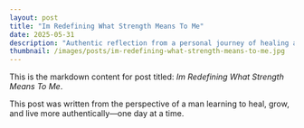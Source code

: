 ```yaml
---
layout: post
title: "Im Redefining What Strength Means To Me"
date: 2025-05-31
description: "Authentic reflection from a personal journey of healing and growth."
thumbnail: /images/posts/im-redefining-what-strength-means-to-me.jpg
---
```


This is the markdown content for post titled: *Im Redefining What Strength Means To Me*.

This post was written from the perspective of a man learning to heal, grow, and live more authentically—one day at a time.
